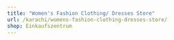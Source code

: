 ```yaml
---
title: "Women's Fashion Clothing/ Dresses Store"
url: /karachi/womens-fashion-clothing-dresses-store/
shop: Einkaufszentrum
---
```

